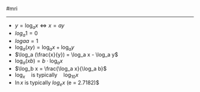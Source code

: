#mri 
___
- $y = \log_a x \iff x = ay$
- $log_a 1 = 0$
- $loga a = 1$
- $\log_a (xy) = \log_a x + \log_a y$
- $\log_a (\frac{x}{y}) = \log_a x - \log_a y$
- $\log_a (xb) = b\cdot\log_a x$
- $\log_b x = \frac{\log_a x}{\log_a b}$ 
- $\log_x \quad\text{is typically}\quad \log_{10} x$
- $\ln x$ is typically $log_e x$ $($e = 2.7182)$